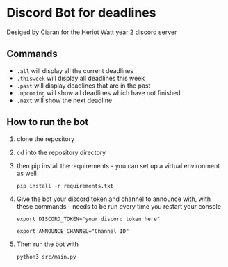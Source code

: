 # Discord Bot for deadlines
Desiged by Ciaran for the Heriot Watt year 2 discord server

## Commands

- `.all` will display all the current deadlines
- `.thisweek` will display all deadlines this week
- `.past` will display deadlines that are in the past
- `.upcoming` will show all deadlines which have not finished
- `.next` will show the next deadline


## How to run the bot
1. clone the repository

2. cd into the repository directory

3. then pip install the requirements - you can set up a virtual environment as well

    `pip install -r requirements.txt`

4. Give the bot your discord token and channel to announce with, with these commands - needs to be run every time you restart your console

    `export DISCORD_TOKEN="your discord token here"`

    `export ANNOUNCE_CHANNEL="Channel ID"`

5. Then run the bot with

    `python3 src/main.py`